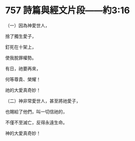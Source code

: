 # 757 詩篇與經文片段——約3:16

（一）因為神愛世人，

捨了獨生愛子，

釘死在十架上，

使我脫罪權勢。

有日，祂要再來，

何等尊貴、榮耀！

祂的大愛真奇妙！

（二）神非常愛世人，甚至將祂愛子，

也賜給了他們，叫一切信祂的，

不僅不至滅亡，反得永遠生命。

神的大愛真奇妙！

